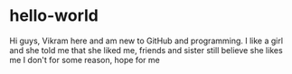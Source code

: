 # hello-world
Hi guys, Vikram here and am
new to GitHub and programming.
I like a girl and she told me that she liked me,
friends and sister still believe she likes me
I don't for some reason,
hope for me
